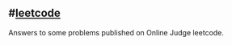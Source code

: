 #[leetcode](https://oj.leetcode.com)
-----
Answers to some problems published on Online Judge leetcode.
